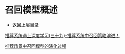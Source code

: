 # 召回模型概述

* [返回上层目录](../advanced-knowledge.md)



[推荐系统遇上深度学习(三十九)-推荐系统中召回策略演进！](https://blog.csdn.net/leadai/article/details/89391366)

[推荐场景中召回模型的演化过程](https://www.jishuwen.com/d/pWt5)



